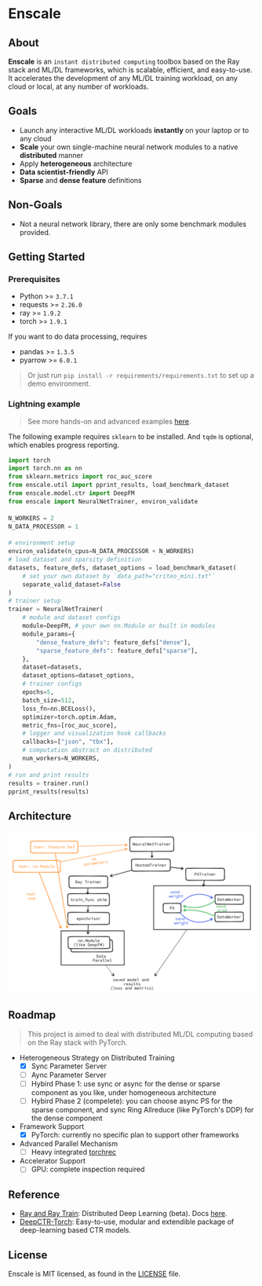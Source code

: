 # Enscale
## About
**Enscale** is an `instant distributed computing` toolbox based on the Ray stack and ML/DL frameworks, which is scalable, efficient, and easy-to-use. It accelerates the development of any ML/DL training workload, on any cloud or local, at any number of workloads.

## Goals
- Launch any interactive ML/DL workloads **instantly** on your laptop or to any cloud
- **Scale** your own single-machine neural network modules to a native **distributed** manner
- Apply **heterogeneous** architecture
- **Data scientist-friendly** API
- **Sparse** and **dense feature** definitions

## Non-Goals
- Not a neural network library, there are only some benchmark modules provided.

## Getting Started
### Prerequisites
- Python >= `3.7.1`
- requests >= `2.26.0`
- ray >= `1.9.2`
- torch >= `1.9.1`

If you want to do data processing, requires
- pandas >= `1.3.5`
- pyarrow >= `6.0.1`

> Or just run `pip install -r requirements/requirements.txt` to set up a demo environment.

### Lightning example

> See more hands-on and advanced examples [here](examples/readme.md).

The following example requires `sklearn` to be installed. And `tqdm` is optional, which enables progress reporting.

```python
import torch
import torch.nn as nn
from sklearn.metrics import roc_auc_score
from enscale.util import pprint_results, load_benchmark_dataset
from enscale.model.ctr import DeepFM
from enscale import NeuralNetTrainer, environ_validate

N_WORKERS = 2
N_DATA_PROCESSOR = 1

# environment setup
environ_validate(n_cpus=N_DATA_PROCESSOR + N_WORKERS)
# load dataset and sparsity definition
datasets, feature_defs, dataset_options = load_benchmark_dataset(
    # set your own dataset by `data_path="criteo_mini.txt"`
    separate_valid_dataset=False
)
# trainer setup
trainer = NeuralNetTrainer(
    # module and dataset configs
    module=DeepFM, # your own nn.Module or built in modules
    module_params={
        "dense_feature_defs": feature_defs["dense"],
        "sparse_feature_defs": feature_defs["sparse"],
    },
    dataset=datasets,
    dataset_options=dataset_options,
    # trainer configs
    epochs=5,
    batch_size=512,
    loss_fn=nn.BCELoss(),
    optimizer=torch.optim.Adam,
    metric_fns=[roc_auc_score],
    # logger and visualization hook callbacks
    callbacks=["json", "tbx"],
    # computation abstract on distributed
    num_workers=N_WORKERS,
)
# run and print results
results = trainer.run()
pprint_results(results)
```

## Architecture

![arch](docs/images/arch.png)

## Roadmap

> This project is aimed to deal with distributed ML/DL computing based on the Ray stack with PyTorch.

- Heterogeneous Strategy on Distributed Training
  - [x] Sync Parameter Server
  - [ ] Aync Parameter Server
  - [ ] Hybird Phase 1: use sync or async for the dense or sparse component as you like, under homogeneous architecture
  - [ ] Hybird Phase 2 (compelete): you can choose async PS for the sparse component, and sync Ring Allreduce (like PyTorch's DDP) for the dense component
- Framework Support
  - [x] PyTorch: currently no specific plan to support other frameworks
- Advanced Parallel Mechanism
  - [ ] Heavy integrated [torchrec](https://github.com/pytorch/torchrec)
- Accelerator Support
  - [ ] GPU: complete inspection required

## Reference
- [Ray and Ray Train](https://github.com/ray-project/ray): Distributed Deep Learning (beta). Docs [here](https://docs.ray.io/en/master/train/train.html).
- [DeepCTR-Torch](https://github.com/shenweichen/DeepCTR-Torch): Easy-to-use, modular and extendible package of deep-learning based CTR models.

## License
Enscale is MIT licensed, as found in the [LICENSE](LICENSE) file.
